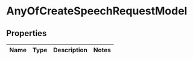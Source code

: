 # AnyOfCreateSpeechRequestModel

## Properties
Name | Type | Description | Notes
------------ | ------------- | ------------- | -------------
